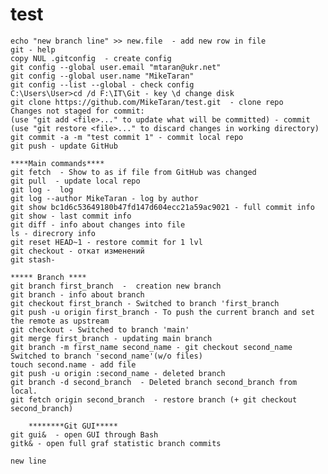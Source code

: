 # test
	echo "new branch line" >> new.file  - add new row in file
	git - help
	copy NUL .gitconfig  - create config
	git config --global user.email "mtaran@ukr.net"
	git config --global user.name "MikeTaran"
	git config --list --global - check config
	C:\Users\User>cd /d F:\IT\Git - key \d change disk
	git clone https://github.com/MikeTaran/test.git  - clone repo
	Changes not staged for commit:
	(use "git add <file>..." to update what will be committed) - commit
	(use "git restore <file>..." to discard changes in working directory)
	git commit -a -m "test commit 1" - commit local repo
	git push - update GitHub
  
	****Main commands****
	git fetch  - Show to as if file from GitHub was changed
	git pull  - update local repo
	git log -  log
	git log --author MikeTaran - log by author
	git show bc1d6c53649180b47fd147d604ecc21a59ac9021 - full commit info
	git show - last commit info
	git diff - info about changes into file
	ls - direcrory info
	git reset HEAD~1 - restore commit for 1 lvl
	git checkout - откат изменений
	git stash- 

	***** Branch ****
	git branch first_branch  -  creation new branch
	git branch - info about branch
	git checkout first_branch - Switched to branch 'first_branch
	git push -u origin first_branch - To push the current branch and set the remote as upstream
	git checkout - Switched to branch 'main'
	git merge first_branch - updating main branch
	git branch -m first_name second_name - git checkout second_name Switched to branch 'second_name'(w/o files)
	touch second.name - add file
	git push -u origin :second_name - deleted branch
	git branch -d second_branch  - Deleted branch second_branch from local.
	git fetch origin second_branch  - restore branch (+ git checkout second_branch)
	
		********Git GUI*****
	git gui&  - open GUI through Bash
	gitk& - open full graf statistic branch commits
	
	new line
	


	




	

	

